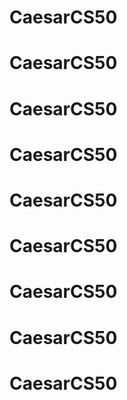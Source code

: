 # CaesarCS50
# CaesarCS50
# CaesarCS50
# CaesarCS50
# CaesarCS50
# CaesarCS50
# CaesarCS50
# CaesarCS50
# CaesarCS50
